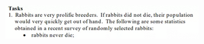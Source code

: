 ![Rabbits never die](https://raw.githubusercontent.com/cm-watson/markdown-portfolio/main/rabbits-never-die.png)
